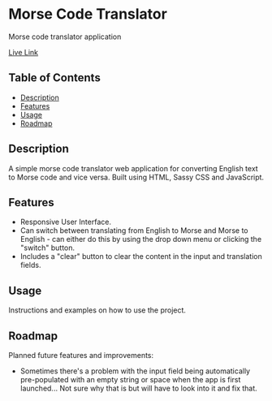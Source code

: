 # Morse Code Translator

Morse code translator application

[Live Link](https://marorcas.github.io/morse-code-translator/)

## Table of Contents

- [Description](#description)
- [Features](#features)
- [Usage](#usage)
- [Roadmap](#roadmap)

## Description

A simple morse code translator web application for converting English text to Morse code and vice versa. Built using HTML, Sassy CSS and JavaScript. 

## Features

- Responsive User Interface.
- Can switch between translating from English to Morse and Morse to English - can either do this by using the drop down menu or clicking the "switch" button.
- Includes a "clear" button to clear the content in the input and translation fields.

## Usage

Instructions and examples on how to use the project.

## Roadmap

Planned future features and improvements: 
- Sometimes there's a problem with the input field being automatically pre-populated with an empty string or space when the app is first launched... Not sure why that is but will have to look into it and fix that. 
